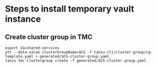 # Steps to install temporary vault instance

## Create cluster group in TMC
```
export CG=shared-services
ytt --data-value clusterGroupName=$CG -f tanzu-cli/cluster-group/cg-template.yaml > generated/$CG-cluster-group.yaml
tanzu tmc clustergroup create -f generated/$CG-cluster-group.yaml
```